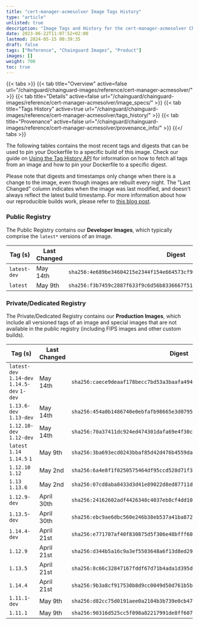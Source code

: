 ```yaml
---
title: "cert-manager-acmesolver Image Tags History"
type: "article"
unlisted: true
description: "Image Tags and History for the cert-manager-acmesolver Chainguard Image"
date: 2023-06-22T11:07:52+02:00
lastmod: 2024-05-15 00:39:35
draft: false
tags: ["Reference", "Chainguard Images", "Product"]
images: []
weight: 700
toc: true
---
```


{{< tabs >}}
{{< tab title="Overview" active=false url="/chainguard/chainguard-images/reference/cert-manager-acmesolver/" >}}
{{< tab title="Details" active=false url="/chainguard/chainguard-images/reference/cert-manager-acmesolver/image_specs/" >}}
{{< tab title="Tags History" active=true url="/chainguard/chainguard-images/reference/cert-manager-acmesolver/tags_history/" >}}
{{< tab title="Provenance" active=false url="/chainguard/chainguard-images/reference/cert-manager-acmesolver/provenance_info/" >}}
{{</ tabs >}}

The following tables contains the most recent tags and digests that can be used to pin your Dockerfile to a specific build of this image. Check our guide on [Using the Tag History API](/chainguard/chainguard-images/using-the-tag-history-api/) for information on how to fetch all tags from an image and how to pin your Dockerfile to a specific digest.

Please note that digests and timestamps only change when there is a change to the image, even though images are rebuilt every night. The "Last Changed" column indicates when the image was last modified, and doesn't always reflect the latest build timestamp. For more information about how our reproducible builds work, please refer to [this blog post](https://www.chainguard.dev/unchained/reproducing-chainguards-reproducible-image-builds).

### Public Registry
The Public Registry contains our **Developer Images**, which typically comprise the `latest*` versions of an image.

| Tag (s)       | Last Changed | Digest                                                                    |
|---------------|--------------|---------------------------------------------------------------------------|
|  `latest-dev` | May 14th     | `sha256:4e689be34604215e2344f154e664573cf97c6f4cfbe87a4bccf6ab1c0fecebda` |
|  `latest`     | May 9th      | `sha256:f3b7459c2887f633f9c6d56b8336667f5168ebb6f5d897513f94a19ca2ec8c4c` |


### Private/Dedicated Registry
The Private/Dedicated Registry contains our **Production Images**, which include all versioned tags of an image and special images that are not available in the public registry (including FIPS images and other custom builds).

| Tag (s)                                       | Last Changed | Digest                                                                    |
|-----------------------------------------------|--------------|---------------------------------------------------------------------------|
|  `latest-dev` `1.14-dev` `1.14.5-dev` `1-dev` | May 14th     | `sha256:caece9deaaf178becc7bd53a3baafa494b7ac551e51f9b757a5b5db2728c5bf6` |
|  `1.13.6-dev` `1.13-dev`                      | May 14th     | `sha256:454a0b1486740e0ebfafb98665e3d07950ded550a9cac39051cd7f8fde7ec2a7` |
|  `1.12.10-dev` `1.12-dev`                     | May 14th     | `sha256:70a37411dc924ed474301dafa69e4f30cd37a9363f1a4b53b47ab189fe2d184e` |
|  `latest` `1.14` `1.14.5` `1`                 | May 9th      | `sha256:3ba693ecd0243bbaf85d42d476b4559da1d21c26e0bdfd18f62926ec4076184a` |
|  `1.12.10` `1.12`                             | May 2nd      | `sha256:6a4e8f1f0250575464df95ccd528d71f37e1892b2af224b3150b68852dd474cc` |
|  `1.13` `1.13.6`                              | May 2nd      | `sha256:07cd8aba8433d3d41e89022d8ed87711d0e3890dce18d09d0f83f98d8435840b` |
|  `1.12.9-dev`                                 | April 30th   | `sha256:24162602adf4426348c4037eb8cf4dd108ee10309f07619e969b202adae79211` |
|  `1.13.5-dev`                                 | April 30th   | `sha256:ebc9ae6dbc560e246b38eb537a41ba87242715ca0d5554e0b4c1731919fb5d5a` |
|  `1.14.4-dev`                                 | April 21st   | `sha256:e771707af40f830875d5f306e48bfff60a54e50f91691a5d29182595f5037618` |
|  `1.12.9`                                     | April 21st   | `sha256:d344b5a16c9a3ef5503648a6f13d8ed29ef3f6f79618437130d2a61ea2d09ca8` |
|  `1.13.5`                                     | April 21st   | `sha256:8c66c32847167fddf67d71b4ada1d395debfc7c8282b67cfc73641c5f2e05036` |
|  `1.14.4`                                     | April 21st   | `sha256:9b3a8cf917530b8d9cc0049d50d761b5ba47a12655c55a74f521bea73d1f7192` |
|  `1.11.1-dev`                                 | May 9th      | `sha256:d82cc75d0191aee0a2104b3b739e0cb47d1176d647725d0cd914d18e04a1c921` |
|  `1.11.1`                                     | May 9th      | `sha256:90316d525cc5f098a82217991de8ff607876b66804f44d29ffd736160c8485f3` |

